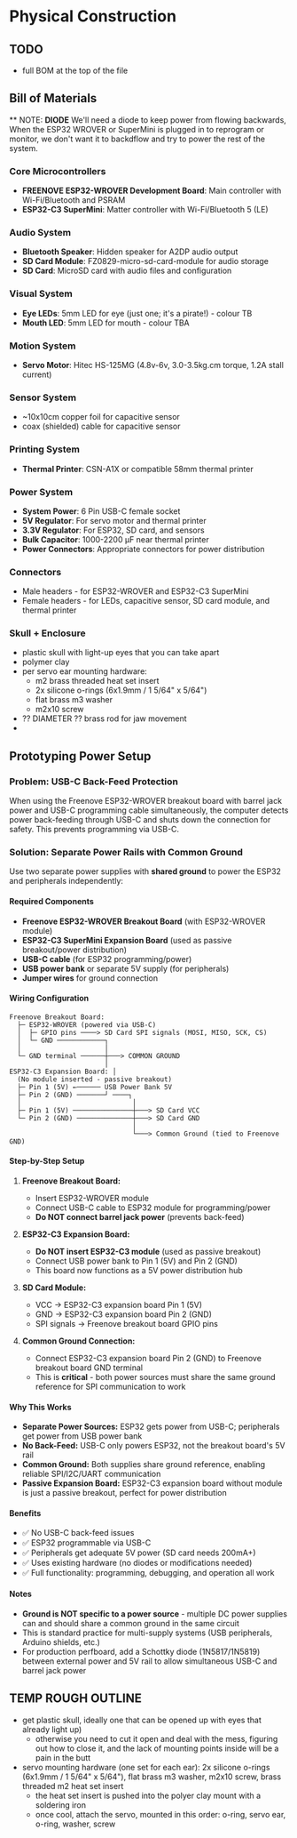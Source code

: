 # Physical Construction

## TODO
- full BOM at the top of the file

## Bill of Materials

** NOTE: **DIODE** We'll need a diode to keep power from flowing backwards, When the ESP32 WROVER or SuperMini is plugged in to reprogram or monitor, we don't want it to backdflow and try to power the rest of the system.

### Core Microcontrollers
- **FREENOVE ESP32-WROVER Development Board**: Main controller with Wi-Fi/Bluetooth and PSRAM
- **ESP32-C3 SuperMini**: Matter controller with Wi-Fi/Bluetooth 5 (LE)

### Audio System
- **Bluetooth Speaker**: Hidden speaker for A2DP audio output
- **SD Card Module**: FZ0829-micro-sd-card-module for audio storage
- **SD Card**: MicroSD card with audio files and configuration

### Visual System
- **Eye LEDs**: 5mm LED for eye (just one; it's a pirate!) - colour TB
- **Mouth LED**: 5mm LED for mouth - colour TBA

### Motion System
- **Servo Motor**: Hitec HS-125MG (4.8v-6v, 3.0-3.5kg.cm torque, 1.2A stall current)

### Sensor System
- ~10x10cm copper foil for capacitive sensor
- coax (shielded) cable for capacitive sensor

### Printing System
- **Thermal Printer**: CSN-A1X or compatible 58mm thermal printer

### Power System
- **System Power**: 6 Pin USB-C female socket
- **5V Regulator**: For servo motor and thermal printer
- **3.3V Regulator**: For ESP32, SD card, and sensors
- **Bulk Capacitor**: 1000-2200 µF near thermal printer
- **Power Connectors**: Appropriate connectors for power distribution

### Connectors
- Male headers - for ESP32-WROVER and ESP32-C3 SuperMini
- Female headers - for LEDs, capacitive sensor, SD card module, and thermal printer

### Skull + Enclosure
- plastic skull with light-up eyes that you can take apart
- polymer clay
- per servo ear mounting hardware:
  - m2 brass threaded heat set insert
  - 2x silicone o-rings (6x1.9mm / 1 5/64" x 5/64")
  - flat brass m3 washer
  - m2x10 screw
- ?? DIAMETER ?? brass rod for jaw movement
- 

## Prototyping Power Setup

### Problem: USB-C Back-Feed Protection

When using the Freenove ESP32-WROVER breakout board with barrel jack power and USB-C programming cable simultaneously, the computer detects power back-feeding through USB-C and shuts down the connection for safety. This prevents programming via USB-C.

### Solution: Separate Power Rails with Common Ground

Use two separate power supplies with **shared ground** to power the ESP32 and peripherals independently:

#### Required Components
- **Freenove ESP32-WROVER Breakout Board** (with ESP32-WROVER module)
- **ESP32-C3 SuperMini Expansion Board** (used as passive breakout/power distribution)
- **USB-C cable** (for ESP32 programming/power)
- **USB power bank** or separate 5V supply (for peripherals)
- **Jumper wires** for ground connection

#### Wiring Configuration

```
Freenove Breakout Board:
  ├─ ESP32-WROVER (powered via USB-C)
  │  ├─ GPIO pins ────> SD Card SPI signals (MOSI, MISO, SCK, CS)
  │  └─ GND ────────────┐
  │                     │
  └─ GND terminal ──────┼───> COMMON GROUND
                        │
ESP32-C3 Expansion Board: │
  (No module inserted - passive breakout)
  ├─ Pin 1 (5V) ←────── USB Power Bank 5V
  ├─ Pin 2 (GND) ───────┘ ────┐
  │                            │
  ├─ Pin 1 (5V) ───────────────┼───> SD Card VCC
  └─ Pin 2 (GND) ──────────────┼───> SD Card GND
                               │
                               └───> Common Ground (tied to Freenove GND)
```

#### Step-by-Step Setup

1. **Freenove Breakout Board:**
   - Insert ESP32-WROVER module
   - Connect USB-C cable to ESP32 module for programming/power
   - **Do NOT connect barrel jack power** (prevents back-feed)

2. **ESP32-C3 Expansion Board:**
   - **Do NOT insert ESP32-C3 module** (used as passive breakout)
   - Connect USB power bank to Pin 1 (5V) and Pin 2 (GND)
   - This board now functions as a 5V power distribution hub

3. **SD Card Module:**
   - VCC → ESP32-C3 expansion board Pin 1 (5V)
   - GND → ESP32-C3 expansion board Pin 2 (GND)
   - SPI signals → Freenove breakout board GPIO pins

4. **Common Ground Connection:**
   - Connect ESP32-C3 expansion board Pin 2 (GND) to Freenove breakout board GND terminal
   - This is **critical** - both power sources must share the same ground reference for SPI communication to work

#### Why This Works

- **Separate Power Sources:** ESP32 gets power from USB-C; peripherals get power from USB power bank
- **No Back-Feed:** USB-C only powers ESP32, not the breakout board's 5V rail
- **Common Ground:** Both supplies share ground reference, enabling reliable SPI/I2C/UART communication
- **Passive Expansion Board:** ESP32-C3 expansion board without module is just a passive breakout, perfect for power distribution

#### Benefits

- ✅ No USB-C back-feed issues
- ✅ ESP32 programmable via USB-C
- ✅ Peripherals get adequate 5V power (SD card needs 200mA+)
- ✅ Uses existing hardware (no diodes or modifications needed)
- ✅ Full functionality: programming, debugging, and operation all work

#### Notes

- **Ground is NOT specific to a power source** - multiple DC power supplies can and should share a common ground in the same circuit
- This is standard practice for multi-supply systems (USB peripherals, Arduino shields, etc.)
- For production perfboard, add a Schottky diode (1N5817/1N5819) between external power and 5V rail to allow simultaneous USB-C and barrel jack power

## TEMP ROUGH OUTLINE
- get plastic skull, ideally one that can be opened up with eyes that already light up)
  - otherwise you need to cut it open and deal with the mess, figuring out how to close it, and the lack of mounting points inside will be a pain in the butt
- servo mounting hardware (one set for each ear): 2x silicone o-rings (6x1.9mm / 1 5/64" x 5/64"), flat brass m3 washer, m2x10 screw, brass threaded m2 heat set insert
    - the heat set insert is pushed into the polyer clay mount with a soldering iron
    - once cool, attach the servo, mounted in this order: o-ring, servo ear, o-ring, washer, screw 